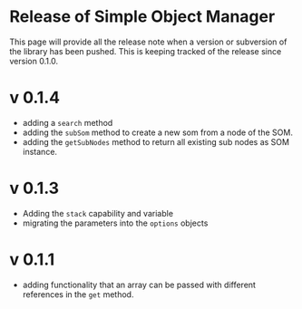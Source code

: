# Release of Simple Object Manager

This page will provide all the release note when a version or subversion of the library has been pushed.
This is keeping tracked of the release since version 0.1.0.

# v 0.1.4

* adding a `search` method
* adding the `subSom` method to create a new som from a node of the SOM.
* adding the `getSubNodes`  method to return all existing sub nodes as SOM instance.

# v 0.1.3

* Adding the `stack` capability and variable
* migrating the parameters into the `options` objects

# v 0.1.1

* adding functionality that an array can be passed with different references in the `get` method.